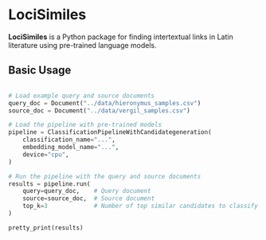 # LociSimiles

**LociSimiles** is a Python package for finding intertextual links in Latin literature using pre-trained language models.

## Basic Usage

```python

# Load example query and source documents
query_doc = Document("../data/hieronymus_samples.csv")
source_doc = Document("../data/vergil_samples.csv")

# Load the pipeline with pre-trained models
pipeline = ClassificationPipelineWithCandidategeneration(
    classification_name="...",
    embedding_model_name="...",
    device="cpu",
)

# Run the pipeline with the query and source documents
results = pipeline.run(
    query=query_doc,    # Query document
    source=source_doc,  # Source document
    top_k=3             # Number of top similar candidates to classify
)

pretty_print(results)
```
